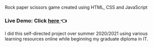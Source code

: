 Rock paper scissors game created using HTML, CSS and JavaScript

<h3>
  Live Demo: Click <a href="https://jonathan653.github.io/rock-paper-scissors/">here </a> 👈
</h3>

I did this self-directed project over summer 2020/2021 using various learning resources online while beginning my graduate diploma in IT.
